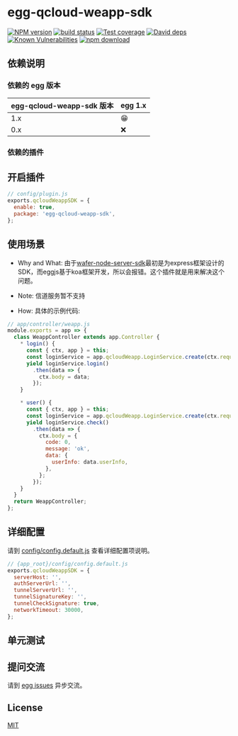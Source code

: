 # egg-qcloud-weapp-sdk

[![NPM version][npm-image]][npm-url]
[![build status][travis-image]][travis-url]
[![Test coverage][codecov-image]][codecov-url]
[![David deps][david-image]][david-url]
[![Known Vulnerabilities][snyk-image]][snyk-url]
[![npm download][download-image]][download-url]

[npm-image]: https://img.shields.io/npm/v/egg-qcloud-weapp-sdk.svg?style=flat-square
[npm-url]: https://npmjs.org/package/egg-qcloud-weapp-sdk
[travis-image]: https://img.shields.io/travis/eggjs/egg-qcloud-weapp-sdk.svg?style=flat-square
[travis-url]: https://travis-ci.org/eggjs/egg-qcloud-weapp-sdk
[codecov-image]: https://img.shields.io/codecov/c/github/eggjs/egg-qcloud-weapp-sdk.svg?style=flat-square
[codecov-url]: https://codecov.io/github/eggjs/egg-qcloud-weapp-sdk?branch=master
[david-image]: https://img.shields.io/david/eggjs/egg-qcloud-weapp-sdk.svg?style=flat-square
[david-url]: https://david-dm.org/eggjs/egg-qcloud-weapp-sdk
[snyk-image]: https://snyk.io/test/npm/egg-qcloud-weapp-sdk/badge.svg?style=flat-square
[snyk-url]: https://snyk.io/test/npm/egg-qcloud-weapp-sdk
[download-image]: https://img.shields.io/npm/dm/egg-qcloud-weapp-sdk.svg?style=flat-square
[download-url]: https://npmjs.org/package/egg-qcloud-weapp-sdk

<!--
Description here.
-->

## 依赖说明

### 依赖的 egg 版本

egg-qcloud-weapp-sdk 版本 | egg 1.x
--- | ---
1.x | 😁
0.x | ❌

### 依赖的插件
<!--

如果有依赖其它插件，请在这里特别说明。如

- security
- multipart

-->

## 开启插件

```js
// config/plugin.js
exports.qcloudWeappSDK = {
  enable: true,
  package: 'egg-qcloud-weapp-sdk',
};
```


## 使用场景

- Why and What: 由于[wafer-node-server-sdk](https://github.com/tencentyun/wafer-node-server-sdk)最初是为express框架设计的SDK，而eggjs基于koa框架开发，所以会报错。这个插件就是用来解决这个问题。
- Note: 信道服务暂不支持

- How: 具体的示例代码:

```js
// app/controller/weapp.js
module.exports = app => {
  class WeappController extends app.Controller {
    * login() {
      const { ctx, app } = this;
      const loginService = app.qcloudWeapp.LoginService.create(ctx.request, ctx.response);
      yield loginService.login()
        .then(data => {
          ctx.body = data;
        });
    }

    * user() {
      const { ctx, app } = this;
      const loginService = app.qcloudWeapp.LoginService.create(ctx.request, ctx.response);
      yield loginService.check()
        .then(data => {
          ctx.body = {
            code: 0,
            message: 'ok',
            data: {
              userInfo: data.userInfo,
            },
          };
        });
    }
  }
  return WeappController;
};
```

## 详细配置

请到 [config/config.default.js](config/config.default.js) 查看详细配置项说明。
```js
// {app_root}/config/config.default.js
exports.qcloudWeappSDK = {
  serverHost: '',
  authServerUrl: '',
  tunnelServerUrl: '',
  tunnelSignatureKey: '',
  tunnelCheckSignature: true,
  networkTimeout: 30000,
};
```

## 单元测试

<!-- 描述如何在单元测试中使用此插件，例如 schedule 如何触发。无则省略。-->

## 提问交流

请到 [egg issues](https://github.com/eggjs/egg/issues) 异步交流。

## License

[MIT](LICENSE)
